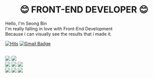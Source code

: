 <div align = "center">
<h1>😊 FRONT-END DEVELOPER 😊</h1>
 </div>
Hello, I'm Seong Bin<br>
I'm really falling in love with Front-End Development<br>
Because i can visually see the results that i made it.

<br>

[![Hits](https://hits.seeyoufarm.com/api/count/incr/badge.svg?url=https%3A%2F%2Fgithub.com%2FIosismu&count_bg=%2379C83D&title_bg=%23555555&icon=&icon_color=%23E7E7E7&title=hits&edge_flat=false)](https://hits.seeyoufarm.com)
[![Gmail Badge](https://img.shields.io/badge/Gmail-d14836?style=flat-square&logo=Gmail&logoColor=white&link=mailto:jjuhee0913@gmail.com)](mailto:evanpark333@gmail.com)

<br>

<img src="https://img.shields.io/badge/React-3776AB?style=flat-square&logo=React&logoColor=blue"/>
<img src="https://img.shields.io/badge/Vue.js-A8B9CC?style=flat-square&logo=v&logoColor=green"/><br>

<img src="https://img.shields.io/badge/HTML-E34F26?style=flat-square&logo=HTML5&logoColor=white"/>
<img src="https://img.shields.io/badge/CSS-1572B6?style=flat-square&logo=CSS3&logoColor=white"/>
<img src="https://img.shields.io/badge/JavaScript-F7DF1E?style=flat-square&logo=JavaScript&logoColor=white"/>
<br>
<img src="https://img.shields.io/badge/Arduino-00979D?style=flat-square&logo=Arduino&logoColor=white"/>
<img src="https://img.shields.io/badge/ReactNative-61DAFB?style=flat-square&logo=React&logoColor=white"/>
<img src="https://img.shields.io/badge/Git-F05032?style=flat-square&logo=Git&logoColor=white"/>



<br><br>
